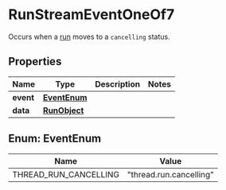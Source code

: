 

# RunStreamEventOneOf7

Occurs when a [run](/docs/api-reference/runs/object) moves to a `cancelling` status.

## Properties

| Name | Type | Description | Notes |
|------------ | ------------- | ------------- | -------------|
|**event** | [**EventEnum**](#EventEnum) |  |  |
|**data** | [**RunObject**](RunObject.md) |  |  |



## Enum: EventEnum

| Name | Value |
|---- | -----|
| THREAD_RUN_CANCELLING | &quot;thread.run.cancelling&quot; |



